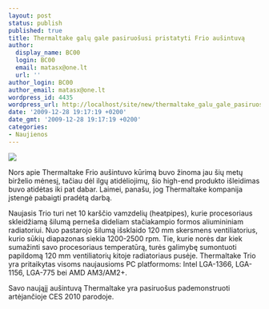 ```yaml
---
layout: post
status: publish
published: true
title: Thermaltake galų gale pasiruošusi pristatyti Frio aušintuvą
author:
  display_name: BC00
  login: BC00
  email: matasx@one.lt
  url: ''
author_login: BC00
author_email: matasx@one.lt
wordpress_id: 4435
wordpress_url: http://localhost/site/new/thermaltake_galu_gale_pasiruosus_pristatyti_frio_ausintuva/
date: '2009-12-28 19:17:19 +0200'
date_gmt: '2009-12-28 19:17:19 +0200'
categories:
- Naujienos
---
```

<div class="imgright"><img src="http://tpucdn.com/img/09-12-28/5a_thm.jpg"  /></div>
<p>Nors apie Thermaltake Frio aušintuvo kūrimą buvo žinoma jau šių metų birželio mėnesį, tačiau dėl ilgų atidėliojimų, šio high-end produkto išleidimas buvo atidėtas iki pat dabar. Laimei, panašu, jog Thermaltake kompanija įstengė pabaigti pradėtą darbą. </p>
<p>Naujasis Trio turi net 10 karščio vamzdelių (heatpipes), kurie procesoriaus skleidžiamą šilumą perneša dideliam stačiakampio formos aliumininiam radiatoriui. Nuo pastarojo šilumą išsklaido 120 mm skersmens ventiliatorius, kurio sūkių diapazonas siekia 1200-2500 rpm. Tie, kurie norės dar kiek sumažinti savo procesoriaus temperatūrą, turės galimybę sumontuoti papildomą 120 mm ventiliatorių kitoje radiatoriaus pusėje. Thermaltake Trio yra pritaikytas visoms naujausioms PC platformoms: Intel LGA-1366, LGA-1156, LGA-775 bei AMD AM3/AM2+. </p>
<p>Savo naująjį aušintuvą Thermaltake yra pasiruošus pademonstruoti artėjančioje CES 2010 parodoje.</p>
